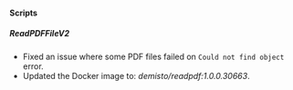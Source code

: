 
#### Scripts
##### ReadPDFFileV2
- Fixed an issue where some PDF files failed on `Could not find object` error.
- Updated the Docker image to: *demisto/readpdf:1.0.0.30663*.